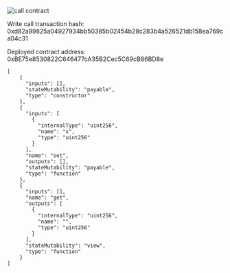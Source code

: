 ![call contract](https://user-images.githubusercontent.com/72978195/128818366-0efa3580-2215-4728-a494-24cc2d3823f3.PNG)


Write call transaction hash: 0xd82a99825a04927934bb50385b02454b28c283b4a526521db158ea769ca04c31

Deployed contract address: 0xBE75e8530822C646477cA35B2Cec5C69cB86BD8e

```
[
	{
	  "inputs": [],
	  "stateMutability": "payable",
	  "type": "constructor"
	},
	{
	  "inputs": [
		{
		  "internalType": "uint256",
		  "name": "x",
		  "type": "uint256"
		}
	  ],
	  "name": "set",
	  "outputs": [],
	  "stateMutability": "payable",
	  "type": "function"
	},
	{
	  "inputs": [],
	  "name": "get",
	  "outputs": [
		{
		  "internalType": "uint256",
		  "name": "",
		  "type": "uint256"
		}
	  ],
	  "stateMutability": "view",
	  "type": "function"
	}
]
```
